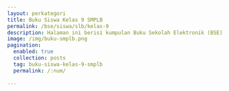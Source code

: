 ```yaml
---
layout: perkategori
title: Buku Siswa Kelas 9 SMPLB
permalink: /bse/siswa/slb/kelas-9
description: Halaman ini berisi kumpulan Buku Sekolah Elektronik (BSE) Buku Siswa Satuan Pendidikan SMPLB Kelas 9.
image: /img/buku-smplb.png
pagination: 
  enabled: true
  collection: posts
  tag: buku-siswa-kelas-9-smplb
  permalink: /:num/
  
---
```

